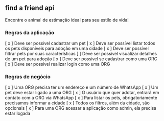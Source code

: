 ## find a friend api 

Encontre o animal de estimação ideal
para seu estilo de vida!

### Regras da aplicação

[ x ] Deve ser possível cadastrar um pet
[ x  ] Deve ser possível listar todos os pets disponíveis para adoção em uma cidade
[ x ] Deve ser possível filtrar pets por suas características
[ ] Deve ser possível visualizar detalhes de um pet para adoção
[ x ] Deve ser possível se cadastrar como uma ORG
[ x ] Deve ser possível realizar login como uma ORG

### Regras de negócio

[ x ] Uma ORG precisa ter um endereço e um número de WhatsApp
[ x ] Um pet deve estar ligado a uma ORG
[ x ] O usuário que quer adotar, entrará em contato com a ORG via WhatsApp
[ x ] Para listar os pets, obrigatoriamente precisamos informar a cidade
[ x ] Todos os filtros, além da cidade, são opcionais
[ x ] Para uma ORG acessar a aplicação como admin, ela precisa estar logada
